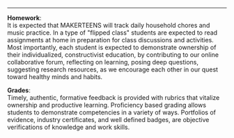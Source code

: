   <hr>
  <p>
<strong>Homework</strong>:<br>
It is expected that MAKERTEENS will track daily household chores and music practice. In a type of "flipped class" students are expected to read assignments at home in preparation for class discussions and activities. Most importantly, each student is expected to demonstrate ownership of their individualized, constructivist education, by contributing to our online collaborative forum, reflecting on learning, posing deep questions, suggesting research resources, as we encourage each other in our quest toward healthy minds and habits.
<p></p>
<p>
<strong>Grades</strong>:<br>
Timely, authentic, formative feedback is provided with rubrics that vitalize ownership and productive learning. Proficiency based grading allows students to demonstrate competencies in a variety of ways. Portfolios of evidence, industry certificates, and well defined badges, are objective verifications of knowledge and work skills. 
</p>
